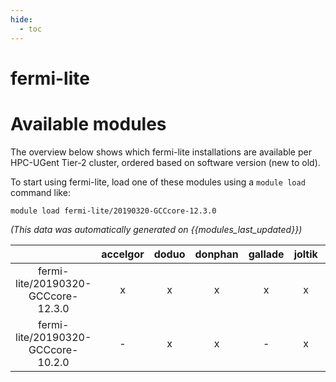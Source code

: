 ```yaml
---
hide:
  - toc
---
```


fermi-lite
==========

# Available modules


The overview below shows which fermi-lite installations are available per HPC-UGent Tier-2 cluster, ordered based on software version (new to old).

To start using fermi-lite, load one of these modules using a `module load` command like:

```shell
module load fermi-lite/20190320-GCCcore-12.3.0
```

*(This data was automatically generated on {{modules_last_updated}})*  

| |accelgor|doduo|donphan|gallade|joltik|shinx|skitty|
| :---: | :---: | :---: | :---: | :---: | :---: | :---: | :---: |
|fermi-lite/20190320-GCCcore-12.3.0|x|x|x|x|x|x|x|
|fermi-lite/20190320-GCCcore-10.2.0|-|x|x|-|x|-|-|
